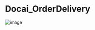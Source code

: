 # Docai_OrderDelivery
![image](https://github.com/user-attachments/assets/5e042477-d159-4c55-9a04-14f2098fc229)

